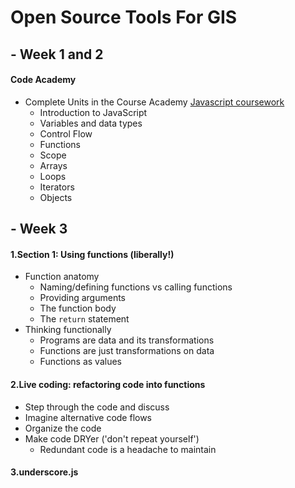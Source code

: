 
# Open Source Tools For GIS 

## -  Week 1 and 2
#### Code Academy
* Complete Units in the Course Academy [Javascript coursework](https://www.codecademy.com/learn/javascript)
  - Introduction to JavaScript
  - Variables and data types
  - Control Flow
  - Functions
  - Scope
  - Arrays
  - Loops
  - Iterators
  - Objects
  

## -  Week 3
#### 1.Section 1: Using functions (liberally!)
* Function anatomy
  - Naming/defining functions vs calling functions
  - Providing arguments
  - The function body
  - The `return` statement
* Thinking functionally
  - Programs are data and its transformations
  - Functions are just transformations on data
  - Functions as values
#### 2.Live coding: refactoring code into functions
* Step through the code and discuss
* Imagine alternative code flows
* Organize the code
* Make code DRYer ('don't repeat yourself')
    - Redundant code is a headache to maintain
#### 3.underscore.js
